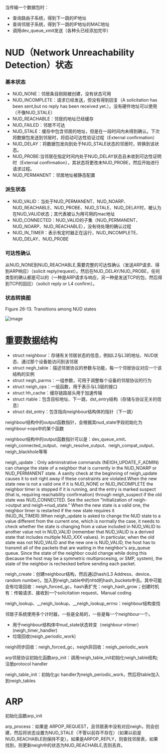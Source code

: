 当传输一个数据包时：

- 查询路由子系统，得到下一跳的IP地址
- 查询邻居子系统，得到下一跳的IP地址的MAC地址
- 调用dev_queue_xmit发送（各种头已经添加完毕）

# NUD（Network Unreachability Detection）状态

### 基本状态

- NUD_NONE：邻居条目刚刚被创建，没有状态可用
- NUD_INCOMPLETE：请求已经发送，但没有得到回复（A solicitation has been sent,but no reply has been received yet.）。没有硬件地址可以使用（不像NUD_STALE）
- NUD_REACHABLE：邻居的地址已经缓存
- NUD_FAILED：邻居不可达
- NUD_STALE：缓存中包含邻居的地址，但是在一段时间内未得到确认。下次将数据包发送到邻居时，将启动可达性验证过程（External confirmation）
- NUD_DELAY：将数据包发向到处于NUD_STALE状态的邻居时，转换到该状态。
- NUD_PROBE:当邻居在指定时间内处于NUD_DELAY状态且未收到可达性证明时（External confirmation），其状态将更改未NUD_PROBE，然后开始进行请求过程。
- NUD_PERMANENT：邻居地址被静态配置

### 派生状态

- NUD_VALID：当处于NUD_PERMANENT、NUD_NOARP、NUD_REACHABLE、NUD_PROBE、NUD_STALE、NUD_DELAY时，被认为在NUD_VALID状态；其代表被认为用可用的mac地址
- NUD_CONNECTED：NUD_VALID的子集（NUD_PERMANENT、NUD_NOARP、NUD_REACHABLE），没有待处理的确认过程
- NUD_IN_TIMER：表示有定时器正在运行，NUD_INCOMPLETE、NUD_DELAY、NUD_PROBE

### 可达性确认

从NUD_NONE到NUD_REACHABLE,需要完整的可达性确认（发送ARP请求、得到ARP响应）（solicit reply/request）。然后在NUD_DELAY/NUD_PROBE，任何类型的确认都是可以的（一种是ARP请求与响应，另一种是发送TCP的包，然后得到TCP的回应）（solicit reply or L4 confirm）。

### 状态转换图

Figure 26-13. Transitions among NUD states

![image](http://www.embeddedlinux.org.cn/linux_net/0596002556/images/understandlni_2613.jpg)

# 重要数据结构

- struct neighbour：存储有关邻居状态的信息，例如L2与L3的地址、NUD状态、通过那个设备能访问到该邻居
- struct negh_table：描述邻居协议的参数与功能，每一个邻居协议对应一个该结构的实例
- struct negh_parms：一组参数，可用于调整每个设备的邻居协议的行为
- struct neigh_ops：一组函数，用于表示与L3层的接口
- struct hh_cache：缓存链路层头用于加速传输
- struct rtable：包含目标地址、下一跳、dst_entry结构（存储与协议无关的信息）
- struct dst_entry：包含指向neighbour结构体的指针（下一跳）

neighbour结构中的output函数指针，会根据其nud_state字段初始化为neighbour->ops中的某个函数

neighbour结构中的output函数指针可以是：dev_queue_xmit、neigh_connected_output、neigh_resolve_output、neigh_compat_output、neigh_blackhole等等

neigh_update：Only administrative commands (NEIGH_UPDATE_F_ADMIN) can change the state of a neighbor that is currently in the NUD_NOARP or NUD_PERMANENT state. A sanity check at the beginning of neigh_update causes it to exit right away if these constraints are violated.When the new state new is not a valid one if it is NUD_NONE or NUD_INCOMPLETE the neighbor timer is stopped if it is running, and the entry is marked suspect (that is, requiring reachability confirmation) through neigh_suspect if the old state was NUD_CONNECTED. See the section "Initialization of neigh->output and neigh->nud_state." When the new state is a valid one, the neighbor timer is restarted if the new state requires it (NUD_IN_TIMER).When neigh_update is asked to change the NUD state to a value different from the current one, which is normally the case, it needs to check whether the state is changing from a value included in NUD_VALID to another value not in NUD_VALID (remember that NUD_VALID is a derived state that includes multiple NUD_XXX values). In particular, when the old state was not NUD_VALID and the new one is NUD_VALID, the host has to transmit all of the packets that are waiting in the neighbor's arp_queue queue. Since the state of the neighbor could change while doing this (because the host may be a symmetric multiprocesing, or SMP, system), the state of the neighbor is rechecked before sending each packet.

neigh_create：创建neighbour结构，然后通过hash(L3 Address、device、random number)，加入到neigh_table中的nhtd的hash_buckets中去。其中可能会有垃圾回收：neigh_forced_gc，hash表扩充：neigh_hash_grow；创建时机有：传输请求、接收到一个solicitation request、Manual coding

neigh_lookup、__neigh_lookup、__neigh_lookup_errno：neighbour结构查找

邻居子系统使用多个计时器，一些是全局的，一些是每一个neighbour一个。

- 用于neighbour结构体中nud_state状态转变（neighbour->timer）(neigh_timer_handler)
- 垃圾回收(neigh_periodic_work)

neigh同步回收：neigh_forced_gc，neigh异回收：neigh_periodic_work

arp邻居协议初始化函数arp_init：调用neigh_table_init初始化neigh_table结构;注册protocol handler

neigh_table_init：初始化gc handler为neigh_periodic_work，然后将table加入到neigh_tables

# ARP

初始化函数arp_init


arp_process：如果是 ARPOP_REQUEST，且邻居表中没有对应neigh，则会创建，然后将状态设置为NUD_STALE（不管以前存不存在）（如果以前是NUD_REACHABLE则保持不变）。如果是ARPOP_REPLY，则查找邻居表，如果找到，则更新neigh中的状态为NUD_REACHABLE,否则丢弃。